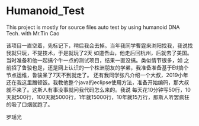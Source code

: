 # Humanoid_Test
This project is mostly for source files auto test by using humanoid DNA Tech. with Mr.Tin Cao

该项目一直空着，先标记下，稍后我会去掉。当年我同学曹霆来浏阳找我，我说找我就只玩，不提技术，于是就玩了2天 如道吾山，他走后回杭州，后就去了美国。
当时准备和他一起搞个牛一点的测试项目，结果一直没搞。类似情节很多，如 之前招了鲁骏也是，还是网上认识的一个株洲朋友的学弟，我准备准备基于Etl搞个 节点运维，鲁骏呆了7天不到就走了。
还有我同学张凡介绍一个大叔，2019小年还在我这里蹭顿饭。我教他整个java的eclipse使用方法，准备开始编码，那大叔就不来了。这斯人有事没事就问我代码怎么来的。我说 每天花10分钟写50行，10天就500行，100天就5000行，1年就15000行，10年就15万行，那斯人听罢疯狂的吸了口烟就跑了。


罗瑶光
